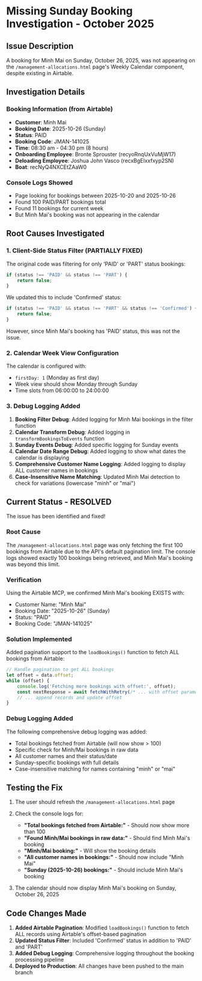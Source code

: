 # Missing Sunday Booking Investigation - October 2025

## Issue Description
A booking for Minh Mai on Sunday, October 26, 2025, was not appearing on the `/management-allocations.html` page's Weekly Calendar component, despite existing in Airtable.

## Investigation Details

### Booking Information (from Airtable)
- **Customer**: Minh Mai
- **Booking Date**: 2025-10-26 (Sunday)
- **Status**: PAID
- **Booking Code**: JMAN-141025
- **Time**: 08:30 am - 04:30 pm (8 hours)
- **Onboarding Employee**: Bronte Sprouster (recyoRnqUxVuMjW17)
- **Deloading Employee**: Joshua John Vasco (recxBgElxxfxyp2SN)
- **Boat**: recNyQ4NXCEtZAaW0

### Console Logs Showed
- Page looking for bookings between 2025-10-20 and 2025-10-26
- Found 100 PAID/PART bookings total
- Found 11 bookings for current week
- But Minh Mai's booking was not appearing in the calendar

## Root Causes Investigated

### 1. Client-Side Status Filter (PARTIALLY FIXED)
The original code was filtering for only 'PAID' or 'PART' status bookings:
```javascript
if (status !== 'PAID' && status !== 'PART') {
    return false;
}
```

We updated this to include 'Confirmed' status:
```javascript
if (status !== 'PAID' && status !== 'PART' && status !== 'Confirmed') {
    return false;
}
```

However, since Minh Mai's booking has 'PAID' status, this was not the issue.

### 2. Calendar Week View Configuration
The calendar is configured with:
- `firstDay: 1` (Monday as first day)
- Week view should show Monday through Sunday
- Time slots from 06:00:00 to 24:00:00

### 3. Debug Logging Added
1. **Booking Filter Debug**: Added logging for Minh Mai bookings in the filter function
2. **Calendar Transform Debug**: Added logging in `transformBookingsToEvents` function
3. **Sunday Events Debug**: Added specific logging for Sunday events
4. **Calendar Date Range Debug**: Added logging to show what dates the calendar is displaying
5. **Comprehensive Customer Name Logging**: Added logging to display ALL customer names in bookings
6. **Case-Insensitive Name Matching**: Updated Minh Mai detection to check for variations (lowercase "minh" or "mai")

## Current Status - RESOLVED
The issue has been identified and fixed!

### Root Cause
The `/management-allocations.html` page was only fetching the first 100 bookings from Airtable due to the API's default pagination limit. The console logs showed exactly 100 bookings being retrieved, and Minh Mai's booking was beyond this limit.

### Verification
Using the Airtable MCP, we confirmed Minh Mai's booking EXISTS with:
- Customer Name: "Minh Mai"
- Booking Date: "2025-10-26" (Sunday)
- Status: "PAID"
- Booking Code: "JMAN-141025"

### Solution Implemented
Added pagination support to the `loadBookings()` function to fetch ALL bookings from Airtable:
```javascript
// Handle pagination to get ALL bookings
let offset = data.offset;
while (offset) {
    console.log('Fetching more bookings with offset:', offset);
    const nextResponse = await fetchWithRetry(/* ... with offset parameter ... */);
    // ... append records and update offset
}
```

### Debug Logging Added
The following comprehensive debug logging was added:
- Total bookings fetched from Airtable (will now show > 100)
- Specific check for Minh/Mai bookings in raw data
- All customer names and their status/date
- Sunday-specific bookings with full details
- Case-insensitive matching for names containing "minh" or "mai"

## Testing the Fix
1. The user should refresh the `/management-allocations.html` page
2. Check the console logs for:
   - **"Total bookings fetched from Airtable:"** - Should now show more than 100
   - **"Found Minh/Mai bookings in raw data:"** - Should find Minh Mai's booking
   - **"Minh/Mai booking:"** - Will show the booking details
   - **"All customer names in bookings:"** - Should now include "Minh Mai"
   - **"Sunday (2025-10-26) bookings:"** - Should include Minh Mai's booking

3. The calendar should now display Minh Mai's booking on Sunday, October 26, 2025

## Code Changes Made
1. **Added Airtable Pagination**: Modified `loadBookings()` function to fetch ALL records using Airtable's offset-based pagination
2. **Updated Status Filter**: Included 'Confirmed' status in addition to 'PAID' and 'PART' 
3. **Added Debug Logging**: Comprehensive logging throughout the booking processing pipeline
4. **Deployed to Production**: All changes have been pushed to the main branch
